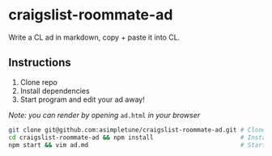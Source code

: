 # craigslist-roommate-ad
Write a CL ad in markdown, copy + paste it into CL.

## Instructions

1. Clone repo
2. Install dependencies
3. Start program and edit your ad away!

*Note: you can render by opening* `ad.html` *in your browser*

```bash
git clone git@github.com:asimpletune/craigslist-roommate-ad.git # Clone repo
cd craigslist-roommate-ad && npm install                        # Install dependencies
npm start && vim ad.md                                          # Start and edit
```
